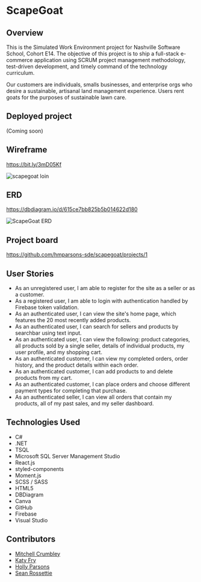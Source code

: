 # ScapeGoat

## Overview
This is the Simulated Work Environment project for Nashville Software School, Cohort E14. The objective of this project is to ship a full-stack e-commerce application using SCRUM project management methodology, test-driven development, and timely command of the technology curriculum.

Our customers are individuals, smalls businesses, and enterprise orgs who desire a sustainable, artisanal land management experience. Users rent goats for the purposes of sustainable lawn care.

## Deployed project
(Coming soon)

## Wireframe
https://bit.ly/3mD05Kf

![scapegoat loin](https://user-images.githubusercontent.com/67122062/136676935-b6e827b2-91e3-4013-b15d-f459b66a31d8.png)

## ERD
https://dbdiagram.io/d/615ce7bb825b5b014622d180

![ScapeGoat ERD](https://user-images.githubusercontent.com/67122062/136676568-ba45785a-b34c-46a2-ae93-12bcfcb453ec.png)

## Project board
https://github.com/hmparsons-sde/scapegoat/projects/1

## User Stories

- As an unregistered user, I am able to register for the site as a seller or as a customer.
- As a registered user, I am able to login with authentication handled by Firebase token validation.
- As an authenticated user, I can view the site's home page, which features the 20 most recently added products.
- As an authenticated user, I can search for sellers and products by searchbar using text input.
- As an authenticated user, I can view the following: product categories, all products sold by a single seller, details of individual products, my user profile, and my shopping cart.
- As an authenticated customer, I can view my completed orders, order history, and the product details within each order.
- As an authenticated customer, I can add products to and delete products from my cart.
- As an authenticated customer, I can place orders and choose different payment types for completing that purchase.
- As an authenticated seller, I can view all orders that contain my products, all of my past sales, and my seller dashboard.

## Technologies Used
- C#
- .NET
- TSQL
- Microsoft SQL Server Management Studio
- React.js
- styled-components
- Moment.js
- SCSS / SASS
- HTML5
- DBDiagram
- Canva
- GitHub
- Firebase
- Visual Studio

## Contributors
- [Mitchell Crumbley](https://github.com/Mitchell-Crumbley)
- [Katy Fry](https://github.com/katherinevfry)
- [Holly Parsons](https://github.com/hmparsons-sde)
- [Sean Rossettie](https://github.com/seancrossettie)
